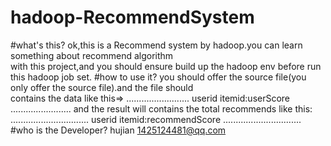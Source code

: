 hadoop-RecommendSystem
===================
#what's this?
  ok,this is a Recommend system by hadoop.you can learn something about recommend algorithm     
  with this project,and you should ensure build up the hadoop env before run this hadoop 
  job set.
#how to use it?
  you should offer the source file(you only offer the source file).and the file should\
  contains the data like this=>
  .........................
  userid  itemid:userScore
  ........................
  and the result will contains the total recommends like this:
  ...............................
  userid   itemid:recommendScore
  ...............................
#who is the Developer?
  hujian <1425124481@qq.com>
  
